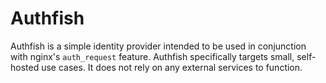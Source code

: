 # Authfish
Authfish is a simple identity provider intended to be used in conjunction with
nginx's `auth_request` feature. Authfish specifically targets small, self-hosted
use cases. It does not rely on any external services to function.

